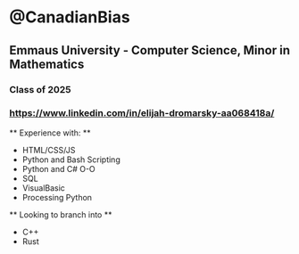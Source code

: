 # @CanadianBias
## Emmaus University - Computer Science, Minor in Mathematics
### Class of 2025
### https://www.linkedin.com/in/elijah-dromarsky-aa068418a/

** Experience with: **
- HTML/CSS/JS
- Python and Bash Scripting
- Python and C# O-O
- SQL
- VisualBasic
- Processing Python

** Looking to branch into **
- C++
- Rust
